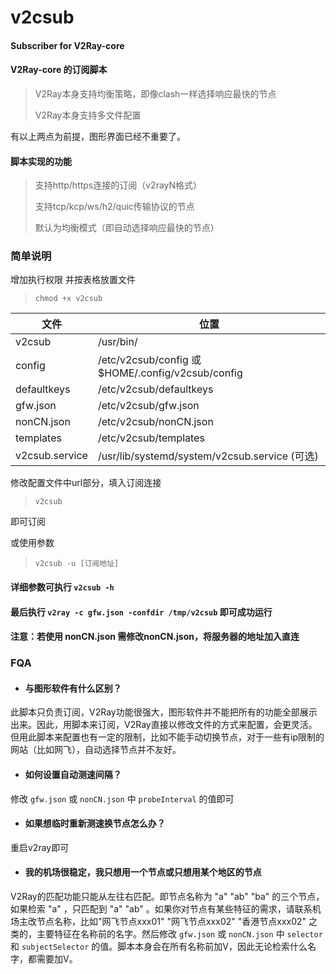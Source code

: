 # v2csub
#### Subscriber for V2Ray-core
#### V2Ray-core 的订阅脚本

> V2Ray本身支持均衡策略，即像clash一样选择响应最快的节点
> 
> V2Ray本身支持多文件配置

有以上两点为前提，图形界面已经不重要了。

#### 脚本实现的功能
> 支持http/https连接的订阅（v2rayN格式）
> 
> 支持tcp/kcp/ws/h2/quic传输协议的节点
> 
> 默认为均衡模式（即自动选择响应最快的节点）

### 简单说明
增加执行权限 并按表格放置文件

> `chmod +x v2csub`


| 文件 | 位置 |
|-----| ---- |
|v2csub|/usr/bin/|
|config|/etc/v2csub/config 或 $HOME/.config/v2csub/config|
|defaultkeys|/etc/v2csub/defaultkeys|
|gfw.json|/etc/v2csub/gfw.json|
|nonCN.json|/etc/v2csub/nonCN.json|
|templates|/etc/v2csub/templates|
|v2csub.service|/usr/lib/systemd/system/v2csub.service (可选)|



修改配置文件中url部分，填入订阅连接

>`v2csub`

即可订阅

或使用参数

>`v2csub -u [订阅地址]`

#### 详细参数可执行 `v2csub -h`

#### 最后执行 `v2ray -c gfw.json -confdir /tmp/v2csub` 即可成功运行

#### 注意：若使用 nonCN.json 需修改nonCN.json，将服务器的地址加入直连




### FQA

* #### 与图形软件有什么区别？

此脚本只负责订阅，V2Ray功能很强大，图形软件并不能把所有的功能全部展示出来。因此，用脚本来订阅，V2Ray直接以修改文件的方式来配置，会更灵活。但用此脚本来配置也有一定的限制，比如不能手动切换节点，对于一些有ip限制的网站（比如网飞），自动选择节点并不友好。
 
* #### 如何设置自动测速间隔？

修改 `gfw.json` 或 `nonCN.json` 中 `probeInterval` 的值即可

* #### 如果想临时重新测速换节点怎么办？

重启v2ray即可

* #### 我的机场很稳定，我只想用一个节点或只想用某个地区的节点

V2Ray的匹配功能只能从左往右匹配。即节点名称为 "a" "ab" "ba" 的三个节点，如果检索 "a" ，只匹配到 "a" "ab" 。如果你对节点有某些特征的需求，请联系机场主改节点名称，比如"网飞节点xxx01"  "网飞节点xxx02" "香港节点xxx02" 之类的，主要特征在名称前的名字。然后修改 `gfw.json` 或 `nonCN.json` 中 `selector` 和 `subjectSelector` 的值。脚本本身会在所有名称前加V，因此无论检索什么名字，都需要加V。
